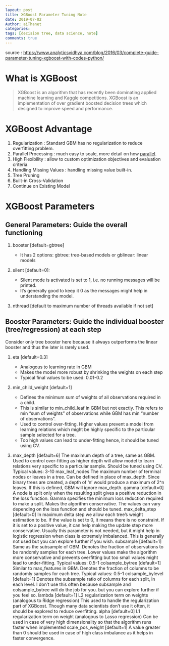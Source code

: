 ```yaml
---
layout: post
title: XGBoost Parameter Tuning Note
date: 2019-07-02
Author: aiThanet
categories:
tags: [decision tree, data science, note]
comments: true
---
```


source : <https://www.analyticsvidhya.com/blog/2016/03/complete-guide-parameter-tuning-xgboost-with-codes-python/>

# What is XGBoost

> XGBoost is an algorithm that has recently been dominating applied machine learning and Kaggle competitions.
> XGBoost is an implementation of over gradient boosted decision trees which designed to improve speed and performance.

# XGBoost Advantage

1. Regularization : Standard GBM has no regularization to reduce overfitting problem.
2. Parallel Processing : much easy to scale, more detail on how [parallel](http://zhanpengfang.github.io/418home.html).
3. High Flexibility : allow to custom optimization objectives and evaluation criteria.
4. Handling Missing Values : handling missing value built-in.
5. Tree Pruning
6. Built-in Cross-Validation
7. Continue on Existing Model

# XGBoost Parameters

## General Parameters: Guide the overall functioning

1. booster [default=gbtree]

   - It has 2 options: gbtree: tree-based models or gblinear: linear models

2. silent [default=0]:

   - Silent mode is activated is set to 1, i.e. no running messages will be printed.
   - It’s generally good to keep it 0 as the messages might help in understanding the model.

3. nthread [default to maximum number of threads available if not set]

## Booster Parameters: Guide the individual booster (tree/regression) at each step

Consider only tree booster here because it always outperforms the linear booster and thus the later is rarely used.

1. eta [default=0.3]

   - Analogous to learning rate in GBM
   - Makes the model more robust by shrinking the weights on each step
   - Typical final values to be used: 0.01-0.2

2. min_child_weight [default=1]

   - Defines the minimum sum of weights of all observations required in a child.
   - This is similar to min_child_leaf in GBM but not exactly. This refers to min “sum of weights” of observations while GBM has min “number of observations”.
   - Used to control over-fitting. Higher values prevent a model from learning relations which might be highly specific to the particular sample selected for a tree.
   - Too high values can lead to under-fitting hence, it should be tuned using CV.

3. max_depth [default=6]
   The maximum depth of a tree, same as GBM.
   Used to control over-fitting as higher depth will allow model to learn relations very specific to a particular sample.
   Should be tuned using CV.
   Typical values: 3-10
   max_leaf_nodes
   The maximum number of terminal nodes or leaves in a tree.
   Can be defined in place of max_depth. Since binary trees are created, a depth of ‘n’ would produce a maximum of 2^n leaves.
   If this is defined, GBM will ignore max_depth.
   gamma [default=0]
   A node is split only when the resulting split gives a positive reduction in the loss function. Gamma specifies the minimum loss reduction required to make a split.
   Makes the algorithm conservative. The values can vary depending on the loss function and should be tuned.
   max_delta_step [default=0]
   In maximum delta step we allow each tree’s weight estimation to be. If the value is set to 0, it means there is no constraint. If it is set to a positive value, it can help making the update step more conservative.
   Usually this parameter is not needed, but it might help in logistic regression when class is extremely imbalanced.
   This is generally not used but you can explore further if you wish.
   subsample [default=1]
   Same as the subsample of GBM. Denotes the fraction of observations to be randomly samples for each tree.
   Lower values make the algorithm more conservative and prevents overfitting but too small values might lead to under-fitting.
   Typical values: 0.5-1
   colsample_bytree [default=1]
   Similar to max_features in GBM. Denotes the fraction of columns to be randomly samples for each tree.
   Typical values: 0.5-1
   colsample_bylevel [default=1]
   Denotes the subsample ratio of columns for each split, in each level.
   I don’t use this often because subsample and colsample_bytree will do the job for you. but you can explore further if you feel so.
   lambda [default=1]
   L2 regularization term on weights (analogous to Ridge regression)
   This used to handle the regularization part of XGBoost. Though many data scientists don’t use it often, it should be explored to reduce overfitting.
   alpha [default=0]
   L1 regularization term on weight (analogous to Lasso regression)
   Can be used in case of very high dimensionality so that the algorithm runs faster when implemented
   scale_pos_weight [default=1]
   A value greater than 0 should be used in case of high class imbalance as it helps in faster convergence.
